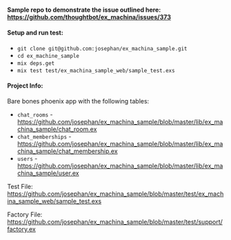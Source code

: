 #### Sample repo to demonstrate the issue outlined here: https://github.com/thoughtbot/ex_machina/issues/373

#### Setup and run test:
* `git clone git@github.com:josephan/ex_machina_sample.git`
* `cd ex_machine_sample`
* `mix deps.get`
* `mix test test/ex_machina_sample_web/sample_test.exs`

#### Project Info:

Bare bones phoenix app with the following tables:
* `chat_rooms` - https://github.com/josephan/ex_machina_sample/blob/master/lib/ex_machina_sample/chat_room.ex
* `chat_memberships` - https://github.com/josephan/ex_machina_sample/blob/master/lib/ex_machina_sample/chat_membership.ex
* `users` - https://github.com/josephan/ex_machina_sample/blob/master/lib/ex_machina_sample/user.ex

Test File: https://github.com/josephan/ex_machina_sample/blob/master/test/ex_machina_sample_web/sample_test.exs

Factory File: https://github.com/josephan/ex_machina_sample/blob/master/test/support/factory.ex
